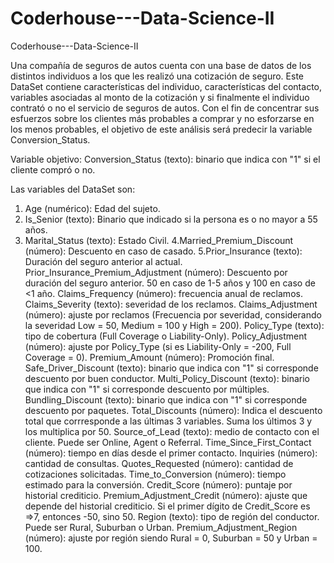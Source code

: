 # Coderhouse---Data-Science-II
Coderhouse---Data-Science-II

Una compañía de seguros de autos cuenta con una base de datos de los distintos individuos a los que les realizó una cotización de seguro. Este DataSet contiene características del individuo, características del contacto, variables asociadas al monto de la cotización y si finalmente el individuo contrató o no el servicio de seguros de autos. Con el fin de concentrar sus esfuerzos sobre los clientes más probables a comprar y no esforzarse en los menos probables, el objetivo de este análisis será predecir la variable Conversion_Status.

Variable objetivo:
  Conversion_Status (texto): binario que indica con "1" si el cliente compró o no.
  
Las variables del DataSet son:
1. Age (numérico): Edad del sujeto.
2. Is_Senior (texto): Binario que indicado si la persona es o no mayor a 55 años.
  3. Marital_Status (texto): Estado Civil.
4.Married_Premium_Discount (número): Descuento en caso de casado.
5.Prior_Insurance (texto): Duración del seguro anterior al actual.
  Prior_Insurance_Premium_Adjustment (número): Descuento por duración del seguro anterior. 50 en caso de 1-5 años y 100 en caso de <1 año. 
  Claims_Frequency (número): frecuencia anual de reclamos.
  Claims_Severity (texto): severidad de los reclamos.
  Claims_Adjustment (número): ajuste por reclamos (Frecuencia por severidad, considerando la severidad Low = 50, Medium = 100 y High = 200).
  Policy_Type (texto): tipo de cobertura (Full Coverage o Liability-Only).
  Policy_Adjustment (número): ajuste por Policy_Type (si es Liability-Only = -200, Full Coverage = 0).
  Premium_Amount (número): Promoción final.
  Safe_Driver_Discount (texto): binario que indica con "1" si corresponde descuento por buen conductor.
  Multi_Policy_Discount (texto): binario que indica con "1" si corresponde descuento por múltiples.
  Bundling_Discount (texto): binario que indica con "1" si corresponde descuento por paquetes.
  Total_Discounts (número): Indica el descuento total que corrresponde a las últimas 3 variables. Suma los últimos 3 y los multiplica por 50.
  Source_of_Lead (texto): medio de contacto con el cliente. Puede ser Online, Agent o Referral.
  Time_Since_First_Contact (número): tiempo en días desde el primer contacto.
  Inquiries (número): cantidad de consultas.
  Quotes_Requested (número): cantidad de cotizaciones solicitadas.
  Time_to_Conversion (número): tiempo estimado para la conversión.
  Credit_Score (número): puntaje por historial crediticio.
  Premium_Adjustment_Credit (número): ajuste que depende del historial crediticio. Si el primer dígito de Credit_Score es =>7, entonces -50, sino 50.
  Region (texto): tipo de región del conductor. Puede ser Rural, Suburban o Urban.
  Premium_Adjustment_Region (número): ajuste por región siendo Rural = 0, Suburban = 50 y Urban = 100.
